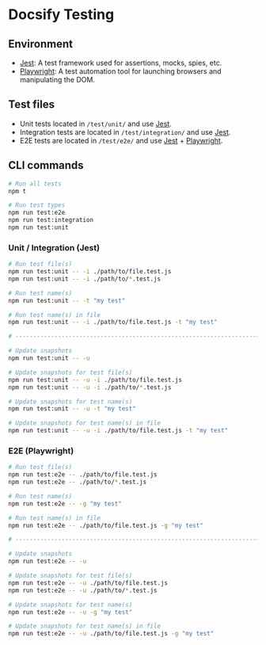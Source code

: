 # Docsify Testing

## Environment

- [Jest](https://jestjs.io): A test framework used for assertions, mocks, spies, etc.
- [Playwright](https://playwright.dev): A test automation tool for launching browsers and manipulating the DOM.

## Test files

- Unit tests located in `/test/unit/` and use [Jest](https://jestjs.io).
- Integration tests are located in `/test/integration/` and use [Jest](https://jestjs.io).
- E2E tests are located in `/test/e2e/` and use [Jest](https://jestjs.io) + [Playwright](https://playwright.dev).

## CLI commands

```bash
# Run all tests
npm t

# Run test types
npm run test:e2e
npm run test:integration
npm run test:unit
```

### Unit / Integration (Jest)

```bash
# Run test file(s)
npm run test:unit -- -i ./path/to/file.test.js
npm run test:unit -- -i ./path/to/*.test.js

# Run test name(s)
npm run test:unit -- -t "my test"

# Run test name(s) in file
npm run test:unit -- -i ./path/to/file.test.js -t "my test"

# ------------------------------------------------------------------------------

# Update snapshots
npm run test:unit -- -u

# Update snapshots for test file(s)
npm run test:unit -- -u -i ./path/to/file.test.js
npm run test:unit -- -u -i ./path/to/*.test.js

# Update snapshots for test name(s)
npm run test:unit -- -u -t "my test"

# Update snapshots for test name(s) in file
npm run test:unit -- -u -i ./path/to/file.test.js -t "my test"
```

### E2E (Playwright)

```bash
# Run test file(s)
npm run test:e2e -- ./path/to/file.test.js
npm run test:e2e -- ./path/to/*.test.js

# Run test name(s)
npm run test:e2e -- -g "my test"

# Run test name(s) in file
npm run test:e2e -- ./path/to/file.test.js -g "my test"

# ------------------------------------------------------------------------------

# Update snapshots
npm run test:e2e -- -u

# Update snapshots for test file(s)
npm run test:e2e -- -u ./path/to/file.test.js
npm run test:e2e -- -u ./path/to/*.test.js

# Update snapshots for test name(s)
npm run test:e2e -- -u -g "my test"

# Update snapshots for test name(s) in file
npm run test:e2e -- -u ./path/to/file.test.js -g "my test"
```
